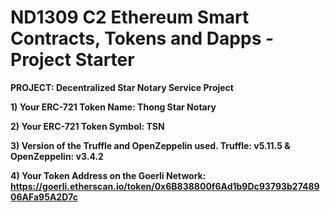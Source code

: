 # ND1309 C2 Ethereum Smart Contracts, Tokens and Dapps - Project Starter 
**PROJECT: Decentralized Star Notary Service Project**

**1) Your ERC-721 Token Name: Thong Star Notary**

**2) Your ERC-721 Token Symbol: TSN**

**3) Version of the Truffle and OpenZeppelin used. Truffle: v5.11.5 &  OpenZeppelin: v3.4.2**

**4) Your Token Address on the Goerli Network: https://goerli.etherscan.io/token/0x6B838800f6Ad1b9Dc93793b2748906AFa95A2D7c**